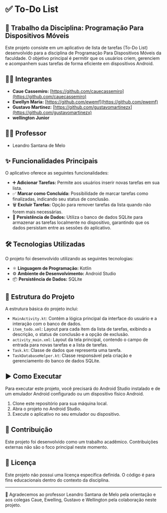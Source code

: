 # ✅ To-Do List 

## 📱 Trabalho da Disciplina: Programação Para Dispositivos Móveis

Este projeto consiste em um aplicativo de lista de tarefas (To-Do List) desenvolvido para a disciplina de Programação Para Dispositivos Móveis da faculdade. O objetivo principal é permitir que os usuários criem, gerenciem e acompanhem suas tarefas de forma eficiente em dispositivos Android.

## 🧑‍🎓 Integrantes

* **Caue Cassemiro:** [https://github.com/cauecassemiro](https://github.com/cauecassemiro)
* **Ewellyn Maria:** [https://github.com/ewemf](https://github.com/ewemf)
* **Gustavo Martinez:** [https://github.com/gustavomartinezx](https://github.com/gustavomartinezx)
* **wellington Junior**

## 👨‍🏫 Professor

* Leandro Santana de Melo

## ✨ Funcionalidades Principais

O aplicativo oferece as seguintes funcionalidades:

* ➕ **Adicionar Tarefas:** Permite aos usuários inserir novas tarefas em sua lista.
* ✅ **Marcar como Concluída:** Possibilidade de marcar tarefas como finalizadas, indicando seu status de conclusão.
* 🗑️ **Excluir Tarefas:** Opção para remover tarefas da lista quando não forem mais necessárias.
* 💾 **Persistência de Dados:** Utiliza o banco de dados SQLite para armazenar as tarefas localmente no dispositivo, garantindo que os dados persistam entre as sessões do aplicativo.

## 🛠️ Tecnologias Utilizadas

O projeto foi desenvolvido utilizando as seguintes tecnologias:

* ⚛️ **Linguagem de Programação:** Kotlin
* ⚙️ **Ambiente de Desenvolvimento:** Android Studio
* 📦 **Persistência de Dados:** SQLite

## 📂 Estrutura do Projeto

A estrutura básica do projeto inclui:

* `MainActivity.kt`: Contém a lógica principal da interface do usuário e a interação com o banco de dados.
* `item_todo.xml`: Layout para cada item da lista de tarefas, exibindo a descrição, o status de conclusão e a opção de exclusão.
* `activity_main.xml`: Layout da tela principal, contendo o campo de entrada para novas tarefas e a lista de tarefas.
* `Task.kt`: Classe de dados que representa uma tarefa.
* `TaskDatabaseHelper.kt`: Classe responsável pela criação e gerenciamento do banco de dados SQLite.

## ▶️ Como Executar

Para executar este projeto, você precisará do Android Studio instalado e de um emulador Android configurado ou um dispositivo físico Android.

1.  Clone este repositório para sua máquina local.
2.  Abra o projeto no Android Studio.
3.  Execute o aplicativo no seu emulador ou dispositivo.

## 🤝 Contribuição

Este projeto foi desenvolvido como um trabalho acadêmico. Contribuições externas não são o foco principal neste momento.

## 📜 Licença

Este projeto não possui uma licença específica definida. O código é para fins educacionais dentro do contexto da disciplina.

---

🙏 Agradecemos ao professor Leandro Santana de Melo pela orientação e aos colegas Caue, Ewelling, Gustavo e Wellington pela colaboração neste projeto. 
